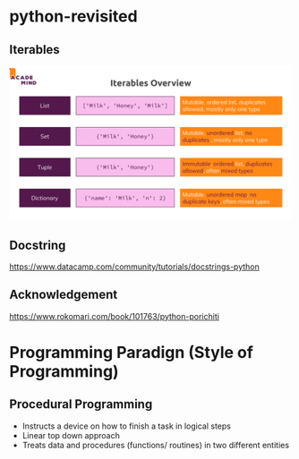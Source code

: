 # python-revisited
## Iterables
<img src="3.png">

## Docstring
https://www.datacamp.com/community/tutorials/docstrings-python

## Acknowledgement
https://www.rokomari.com/book/101763/python-porichiti

# Programming Paradign (Style of Programming)
## Procedural Programming
- Instructs a device on how to finish a task in logical steps
- Linear top down approach 
- Treats data and procedures (functions/ routines) in two different entities
